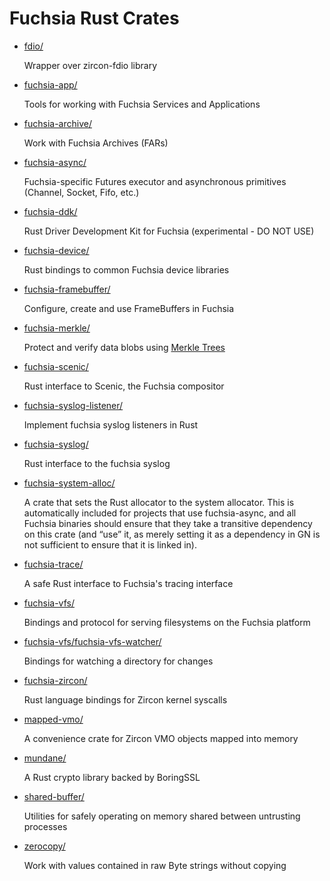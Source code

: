 # Fuchsia Rust Crates

* [fdio/](https://fuchsia.googlesource.com/garnet/+/master/public/rust/crates/fdio/)

    Wrapper over zircon-fdio library

* [fuchsia-app/](https://fuchsia.googlesource.com/garnet/+/master/public/rust/crates/fuchsia-app/)

    Tools for working with Fuchsia Services and Applications

* [fuchsia-archive/](https://fuchsia.googlesource.com/garnet/+/master/public/rust/crates/fuchsia-archive/)

    Work with Fuchsia Archives (FARs)

* [fuchsia-async/](https://fuchsia.googlesource.com/garnet/+/master/public/rust/crates/fuchsia-async/)

    Fuchsia-specific Futures executor and asynchronous primitives (Channel, Socket, Fifo, etc.)

* [fuchsia-ddk/](https://fuchsia.googlesource.com/garnet/+/master/public/rust/crates/fuchsia-ddk/)

    Rust Driver Development Kit for Fuchsia (experimental - DO NOT USE)

* [fuchsia-device/](https://fuchsia.googlesource.com/garnet/+/master/public/rust/crates/fuchsia-device/)

    Rust bindings to common Fuchsia device libraries

* [fuchsia-framebuffer/](https://fuchsia.googlesource.com/garnet/+/master/public/rust/crates/fuchsia-framebuffer/)

    Configure, create and use FrameBuffers in Fuchsia

* [fuchsia-merkle/](https://fuchsia.googlesource.com/garnet/+/master/public/rust/crates/fuchsia-merkle/)

    Protect and verify data blobs using [Merkle Trees](https://fuchsia.googlesource.com/docs/+/master/the-book/merkleroot.md)

* [fuchsia-scenic/](https://fuchsia.googlesource.com/garnet/+/master/public/rust/crates/fuchsia-scenic/)

    Rust interface to Scenic, the Fuchsia compositor

* [fuchsia-syslog-listener/](https://fuchsia.googlesource.com/garnet/+/master/public/rust/crates/fuchsia-syslog-listener/)

    Implement fuchsia syslog listeners in Rust

* [fuchsia-syslog/](https://fuchsia.googlesource.com/garnet/+/master/public/rust/crates/fuchsia-syslog/)

    Rust interface to the fuchsia syslog

* [fuchsia-system-alloc/](https://fuchsia.googlesource.com/garnet/+/master/public/rust/crates/fuchsia-system-alloc/)

    A crate that sets the Rust allocator to the system allocator. This is automatically included for projects that use fuchsia-async, and all Fuchsia binaries should ensure that they take a transitive dependency on this crate (and “use” it, as merely setting it as a dependency in GN is not sufficient to ensure that it is linked in).

* [fuchsia-trace/](https://fuchsia.googlesource.com/garnet/+/master/public/rust/crates/fuchsia-trace/)

    A safe Rust interface to Fuchsia's tracing interface

* [fuchsia-vfs/](https://fuchsia.googlesource.com/garnet/+/master/public/rust/crates/fuchsia-vfs/)

    Bindings and protocol for serving filesystems on the Fuchsia platform

* [fuchsia-vfs/fuchsia-vfs-watcher/](https://fuchsia.googlesource.com/garnet/+/master/public/rust/crates/fuchsia-vfs/fuchsia-vfs-watcher/)

    Bindings for watching a directory for changes

* [fuchsia-zircon/](https://fuchsia.googlesource.com/garnet/+/master/public/rust/crates/fuchsia-zircon/)

    Rust language bindings for Zircon kernel syscalls

* [mapped-vmo/](https://fuchsia.googlesource.com/garnet/+/master/public/rust/crates/mapped-vmo/)

    A convenience crate for Zircon VMO objects mapped into memory

* [mundane/](https://fuchsia.googlesource.com/garnet/+/master/public/rust/crates/mundane/)

    A Rust crypto library backed by BoringSSL

* [shared-buffer/](https://fuchsia.googlesource.com/garnet/+/master/public/rust/crates/shared-buffer/)

    Utilities for safely operating on memory shared between untrusting processes

* [zerocopy/](https://fuchsia.googlesource.com/garnet/+/master/public/rust/crates/zerocopy/)

    Work with values contained in raw Byte strings without copying
